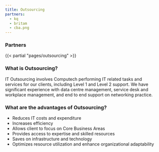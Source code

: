 ```yaml
---
title: Outsourcing
partners:
  - kq
  - britam
  - cba.png
---
```


### Partners

{{< partial "pages/outsourcing" >}}

### What is Outsourcing?

IT Outsourcing involves Computech performing IT related tasks and services for our clients, including Level 1 and Level 2 support. We have significant experience with data centre management, service desk and workplace management, and end to end support on networking practice.

### What are the advantages of Outsourcing?

* Reduces IT costs and expenditure
* Increases efficiency
* Allows client to focus on Core Business Areas
* Provides access to expertise and skilled resources
* Saves on infrastructure and technology
* Optimizes resource utilization and enhance organizational adaptability
